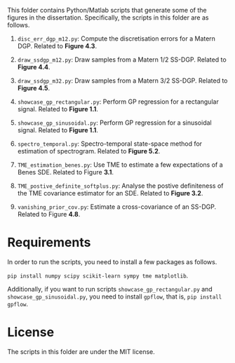 This folder contains Python/Matlab scripts that generate some of the figures in the dissertation. Specifically, the scripts in this folder are as follows.

1. `disc_err_dgp_m12.py`: Compute the discretisation errors for a Matern DGP. Related to **Figure 4.3**.

2. `draw_ssdgp_m12.py`: Draw samples from a Matern 1/2 SS-DGP. Related to **Figure 4.4**.

3. `draw_ssdgp_m32.py`: Draw samples from a Matern 3/2 SS-DGP. Related to **Figure 4.5**.

4. `showcase_gp_rectangular.py`: Perform GP regression for a rectangular signal. Related to **Figure 1.1**.

5. `showcase_gp_sinusoidal.py`: Perform GP regression for a sinusoidal signal. Related to **Figure 1.1**.

6. `spectro_temporal.py`: Spectro-temporal state-space method for estimation of spectrogram. Related to **Figure 5.2**.

7. `TME_estimation_benes.py`: Use TME to estimate a few expectations of a Benes SDE. Related to Figure **3.1**.

8. `TME_postive_definite_softplus.py`: Analyse the postive definiteness of the TME covariance estimator for an SDE. Related to **Figure 3.2**.

9. `vanishing_prior_cov.py`: Estimate a cross-covariance of an SS-DGP. Related to Figure **4.8**.

# Requirements

In order to run the scripts, you need to install a few packages as follows.

`pip install numpy scipy scikit-learn sympy tme matplotlib`.

Additionally, if you want to run scripts `showcase_gp_rectangular.py` and `showcase_gp_sinusoidal.py`, you need to install `gpflow`, that is, `pip install gpflow`.

# License

The scripts in this folder are under the MIT license.
